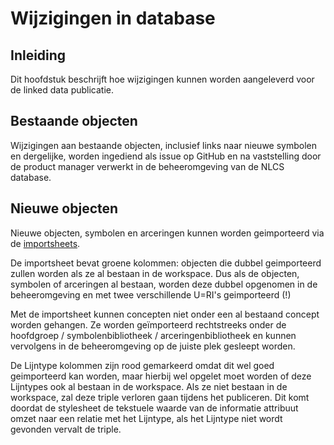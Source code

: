 # Wijzigingen in database

## Inleiding
Dit hoofdstuk beschrijft hoe wijzigingen kunnen worden aangeleverd voor de linked data publicatie.

## Bestaande objecten
Wijzigingen aan bestaande objecten, inclusief links naar nieuwe symbolen en dergelijke, worden ingediend als issue op GitHub en na vaststelling door de product manager verwerkt in de beheeromgeving van de NLCS database.


## Nieuwe objecten
Nieuwe objecten, symbolen en arceringen kunnen worden geimporteerd via de [importsheets](https://github.com/nl-digigo/NLCS/tree/main/beheer).

De importsheet bevat groene kolommen: objecten die dubbel geimporteerd zullen worden als ze al bestaan in de workspace. Dus als de objecten, symbolen of arceringen al bestaan, worden deze dubbel opgenomen in de beheeromgeving en met twee verschillende U=RI's geimporteerd (!)

Met de importsheet kunnen concepten niet onder een al bestaand concept worden gehangen. Ze worden geïmporteerd rechtstreeks onder de hoofdgroep / symbolenbibliotheek / arceringenbibliotheek en kunnen vervolgens in de beheeromgeving op de juiste plek gesleept worden.

De Lijntype kolommen zijn rood gemarkeerd omdat dit wel goed geimporteerd kan worden, maar hierbij wel opgelet moet worden of deze Lijntypes ook al bestaan in de workspace. Als ze niet bestaan in de workspace, zal deze triple verloren gaan tijdens het publiceren. Dit komt doordat de stylesheet de tekstuele waarde van de informatie attribuut omzet naar een relatie met het Lijntype, als het Lijntype niet wordt gevonden vervalt de triple.
